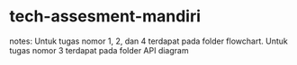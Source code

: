 # tech-assesment-mandiri

notes:
Untuk tugas nomor 1, 2, dan 4 terdapat pada folder flowchart.
Untuk tugas nomor 3 terdapat pada folder API diagram
